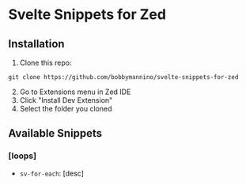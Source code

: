 # Svelte Snippets for Zed

## Installation

1. Clone this repo:

```
git clone https://github.com/bobbymannino/svelte-snippets-for-zed
```

2. Go to Extensions menu in Zed IDE
3. Click "Install Dev Extension"
4. Select the folder you cloned

## Available Snippets

### [loops]

- `sv-for-each`: [desc]
